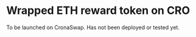 # Wrapped ETH reward token on CRO

To be launched on CronaSwap. Has not been deployed or tested yet.